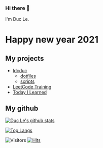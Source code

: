 ### Hi there 👋

I'm Duc Le.

# Happy new year 2021

## My projects  

* [ldcduc]()
    * [dotfiles](https://github.com/ldcduc/ldcduc/tree/main/dotfiles)
    * [scripts](https://github.com/ldcduc/ldcduc/tree/main/scripts)
* [LeetCode Training](https://github.com/ldcduc/leetcode-training)
* [Today I Learned](https://github.com/ldcduc/today-I-learned)

## My github

[![Duc Le's github stats](https://github-readme-stats.vercel.app/api?username=ldcduc&show_icons=true&theme=ayu-mirage)](https://github.com/ldcduc)  

[![Top Langs](https://github-readme-stats.vercel.app/api/top-langs/?username=ldcduc&layout=compact)](https://github.com/ldcduc)

![Visitors](https://visitor-badge.laobi.icu/badge?page_id=ldcduc.ldcduc)
[![Hits](https://hits.seeyoufarm.com/api/count/incr/badge.svg?url=https%3A%2F%2Fgithub.com%2Fldcduc%2Fldcduc%2Fblob%2Fmain%2FREADME.md&count_bg=%2379C83D&title_bg=%23555555&icon=&icon_color=%23E7E7E7&title=hits&edge_flat=false)](https://hits.seeyoufarm.com)
